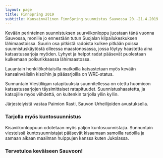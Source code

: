 ```yaml
---
layout: page
title: FinnSpring 2019
subtitle: Kansainvälinen FinnSpring suunnistus Sauvossa 20.-21.4.2019
---
```


Kevään perinteinen suunnistuksen suurviikonloppu juostaan tänä vuonna Sauvossa, monille jo ennestään tutun Suojalan kilpailukeskuksen lähimaastoissa. Suurin osa pitkistä radoista kulkee pitkään poissa suunnistuskäytöstä olleessa maastonosassa, jossa löytyy haastetta aina katsastussarjoja myöden. Lyhyet ja helpot radat pääsevät puolestaan kulkemaan polkurikkaassa lähimaastossa.

Lauantain henkilökohtaisilla matkoilla katsastetaan myös kevään kansainvälisiin kisoihin ja pääsarjoilla on WRE-status.

Sunnuntain Viestiliigan ratapituuksia suunnitellessa on otettu huomioon katsastussarjojen täysimittaiset ratapituudet. Suunnistushaastetta, ja katsojille myös viihdettä, on kuitenkin tarjolla yllin kyllin.

Järjestelyistä vastaa Paimion Rasti, Sauvon Urheilijoiden avustuksella.

### Tarjolla myös kuntosuunnistus

Kisaviikonloppuun odotetaan myös paljon kuntosuunnistajia. Sunnuntain viesteissä kuntosuunnistajat pääsevät kisaamaan samoilla radoilla ja  samaan aikaan maailman huippujen kanssa kuten Jukolassa.

### Tervetuloa keväiseen Sauvoon!
